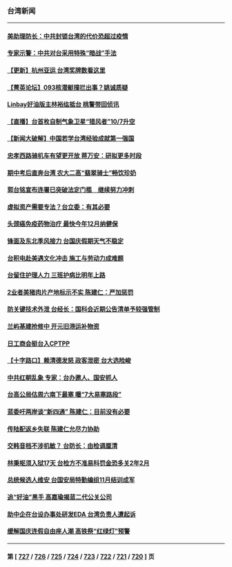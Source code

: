 ### 台湾新闻
---
#### [美助理防长：中共封锁台湾的代价恐超过疫情](../../pages/ncid1349361/n14090061.md) 
#### [专家示警：中共对台采用特殊“暗战”手法](../../pages/ncid1349361/n14090014.md) 
#### [【更新】杭州亚运 台湾奖牌数看这里](../../pages/ncid1349361/n14089263.md) 
#### [【菁英论坛】093核潜艇撞拦出事？姚诚质疑](../../pages/ncid1349361/n14089936.md) 
#### [Linbay好油版主林裕纮抵台 桃警带回侦讯](../../pages/ncid1349361/n14089965.md) 
#### [【直播】台首枚自制气象卫星“猎风者”10/7升空](../../pages/ncid1349361/n14089875.md) 
#### [【新闻大破解】中国若学台湾经验成就第一强国](../../pages/ncid1349361/n14089796.md) 
#### [忠孝西路骑机车有望更开放 蒋万安：研拟更多时段](../../pages/ncid1349361/n14089865.md) 
#### [期中考后直奔台湾 农大二高“翡翠骑士”畅饮珍奶](../../pages/ncid1349361/n14089838.md) 
#### [郭台铭宣布连署已突破法定门槛　继续努力冲刺](../../pages/ncid1349361/n14089812.md) 
#### [虚拟资产需要专法？台立委：有其必要](../../pages/ncid1349361/n14089761.md) 
#### [头颈癌免疫药物治疗 最快今年12月纳健保](../../pages/ncid1349361/n14089763.md) 
#### [锋面及东北季风接力 台国庆假期天气不稳定](../../pages/ncid1349361/n14089742.md) 
#### [台积电赴美遇文化冲击 施工与劳动力成难题](../../pages/ncid1349361/n14089740.md) 
#### [台留住护理人力 三班护病比明年上路](../../pages/ncid1349361/n14089739.md) 
#### [2业者美猪肉片产地标示不实 陈建仁：严加惩罚](../../pages/ncid1349361/n14089737.md) 
#### [防关键技术外泄 台经长：国科会近期公告清单予较强管制](../../pages/ncid1349361/n14089735.md) 
#### [兰屿基建抢修中 开元旧港运补物资](../../pages/ncid1349361/n14089733.md) 
#### [日工商会挺台入CPTPP](../../pages/ncid1349361/n14089728.md) 
#### [【十字路口】赖清德发怒 政客泄密 台大选险峻](../../pages/ncid1349361/n14089710.md) 
#### [中共红朝乱象 专家：台办邀人、国安抓人](../../pages/ncid1349361/n14089544.md) 
#### [台高公局估周六南下最塞 曝“7大易塞路段”](../../pages/ncid1349361/n14089716.md) 
#### [蓝委吁两岸谈“新四通” 陈建仁：目前没有必要](../../pages/ncid1349361/n14089688.md) 
#### [传陆配返乡失联 陈建仁允尽力协助](../../pages/ncid1349361/n14089640.md) 
#### [交韩音档不涉机敏？ 台防长：由检调厘清](../../pages/ncid1349361/n14089663.md) 
#### [林秉枢须入狱17天 台检方不准易科罚金恐多关2年2月](../../pages/ncid1349361/n14089667.md) 
#### [总统候选人维安 台国安局特勤编组11月结训成军](../../pages/ncid1349361/n14089666.md) 
#### [追“好油”黑手 高嘉瑜揭蓝二代公关公司](../../pages/ncid1349361/n14089669.md) 
#### [助中企在台设办事处研发EDA 台湾负责人遭起诉](../../pages/ncid1349361/n14089670.md) 
#### [缓解国庆连假自由座人潮 高铁祭“红绿灯”预警](../../pages/ncid1349361/n14089653.md) 

---
#### 第 [ [727](./727.md) / [726](./726.md) / [725](./725.md) / [724](./724.md) / [723](./723.md) / [722](./722.md) / [721](./721.md) / [720](./720.md) ] 页
